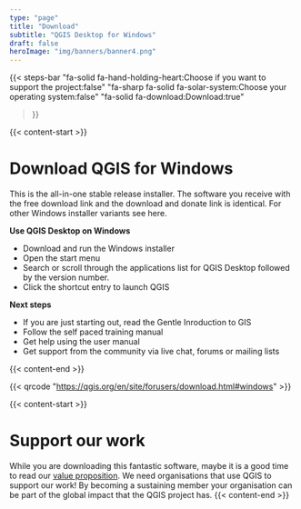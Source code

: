 ```yaml
---
type: "page"
title: "Download"
subtitle: "QGIS Desktop for Windows"
draft: false
heroImage: "img/banners/banner4.png"
---
```


{{< steps-bar 
    "fa-solid fa-hand-holding-heart:Choose if you want to support the project:false"
    "fa-sharp fa-solid fa-solar-system:Choose your operating system:false"
    "fa-solid fa-download:Download:true"
 >}}

{{< content-start >}}

# Download QGIS for Windows

This is the all-in-one stable release installer. The software you receive with the free download link and the download and donate link is identical. For other Windows installer variants see here.

**Use QGIS Desktop on Windows**

- Download and run the Windows installer
- Open the start menu
- Search or scroll through the applications list for QGIS Desktop followed by the version number.
- Click the shortcut entry to launch QGIS

**Next steps**

- If you are just starting out, read the Gentle Inroduction to GIS
- Follow the self paced training manual
- Get help using the user manual 
- Get support from the community via live chat, forums or mailing lists

{{< content-end >}}

{{< qrcode "https://qgis.org/en/site/forusers/download.html#windows" >}}  

{{< content-start >}}

# Support our work

While you are downloading this fantastic software, maybe it is a good time to read our
[value proposition](value-proposition.md). We need organisations that use QGIS to support
our work! By becoming a sustaining member your organisation can be part of the global
impact that the QGIS project has.
{{< content-end >}}

